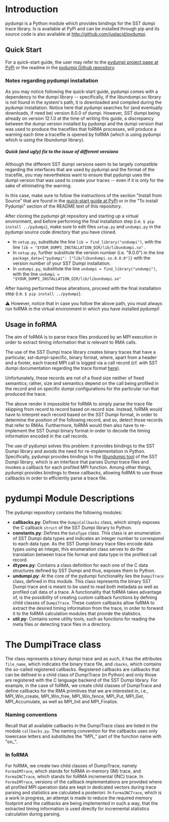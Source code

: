 # Introduction

pydumpi is a Python module which provides bindings for the SST dumpi trace library. Is is available at PyPi and can be installed through pip and its source code is also available at http://github.com/justacid/pydumpi.

## Quick Start

For a quick-start guide, the user may refer to the [pydumpi project page at PyPi](https://pypi.org/project/pydumpi/0.1.2/) or the readme in the [pydumpi Github repository](https://github.com/justacid/pydumpi/blob/master/README.md).

### Notes regarding pydumpi installation
As you may notice following the quick-start guide, pydumpi comes with a dependency to the dumpi library -- specifically, if the libundumpi.so library is not found in the system's path, it is downloaded and compiled during the pydumpi installation. Notice here that pydumpi searches for (and eventually downloads, if need be) version 8.0.0 of dumpi. However, SST dumpi being already on version 12.1.0 at the time of writing this guide, a discrepancy between the dumpi version installed by pydumpi and the dumpi version that was used to produce the tracefiles that foRMA processes, will produce a warning each time a tracefile is opened by foRMA (which is using pydumpi which is using the libundumpi library). 


##### Quick (and ugly) fix to the issue of different versions
Although the different SST dumpi versions seem to be largely compatible regarding the interfaces that are used by pydumpi and the format of the tracefile, you may nevertheless want to ensure that pydumpi uses the dumpi version that was used to create your traces -- even if it is only for the sake of eliminating the warning. 

In this case, make sure to follow the instructions of the section "Install from Source" that are found in the [quick-start guide at PyPi](https://pypi.org/project/pydumpi/0.1.2/) or in the "To install Pydumpi" section of the README text of this repository. 

After cloning the pydumpi git repository and starting up a virtual environment, and before performing the final installation step (i.e. ```$ pip install ../pydumpi```), make sure to edit files ```setup.py``` and ```undumpi.py``` in the pydumpi source code directory that you have cloned.

* In ```setup.py```, substitute the line ```lib = find_library("undumpi")```, with the line ```lib = "$YOUR_DUMPI_INSTALLATION_DIR/lib/libundumpi.so"``` .
* In ```setup.py```, further substitute the version number (i.e. "8.0.0") in the line ```package_data={"pydumpi": ["lib/libundumpi.so.8.0.0"]}``` with the version number of your SST Dumpi installation.  
* In ```undumpi.py```, substitute the line ```undumpi = find_library("undumpi")```, with the line ```undumpi = "$YOUR_DUMPI_INSTALLATION_DIR/lib/libundumpi.so"```

After having performed these alterations, proceed with the final installation step (i.e. ```$ pip install ../pydumpi```). 

⚠️ However, notice that in case you follow the above path, you must always run foRMA in the virtual environment in which you have installed pydumpi!

## Usage in foRMA

The aim of foRMA is to parse trace files produced by an MPI execution in order to extract timing information that is relevant to RMA calls. 

The use of the SST Dumpi trace library creates binary traces that have a particular, sst-dumpi-specific, binary format, where, apart from a header and a footer, each traced MPI call is logged via a call record (cf. with SST dumpi documentation regarding the trace format [here](https://github.com/sstsimulator/sst-dumpi/blob/master/docs/traceformat.dox)). 

Unfortunately, these records are not of a fixed size neither of fixed semantics; rather, size and semantics depend on the call being profiled in the record and on specific dumpi configurations for the particular run that produced the trace. 

The above render it impossible for foRMA to simply parse the trace file skipping from record to record based on record size. Instead, foRMA would have to interpret each record based on the SST Dumpi format, in order to determine the position of the following record, and so, detect those records that refer to RMAs. Furthermore, foRMA would then also have to re-implement the SST Dumpi binary format in order to decode the timing information encoded in the call records. 

The use of pydumpi solves this problem: it provides bindings to the SST Dumpi library and avoids the need for re-implementation in Python. Specifically, pydumpi provides bindings to the [libundumpi tool](https://github.com/sstsimulator/sst-dumpi/blob/master/docs/tools.dox) of the SST Dumpi library, which is an interface that parses Dumpi trace files and invokes a callback for each profiled MPI function. Among other things, pydumpi provides bindings to these callbacks, allowing foRMA to use those callbacks in order to efficiently parse a trace file. 

# pydumpi Module Descriptions

The pydumpi repository contains the following modules:

* **callbacks.py**: Defines the `DumpiCallbacks` class, which simply exposes the C callback `struct` of the SST Dumpi library to Python. 
* **constants.py**: Defines the `DataType` class. This class is an enumeration of SST Dumpi data types and indicates an integer number to correspond to each data type. As the SST Dumpi binary trace files encode data types using an integer, this enumeration class serves to do the translation between trace file format and data type in the profiled call record. 
* **dtypes.py**: Contains a class definition for each one of the C data structures defined by SST Dumpi and thus, exposes them to Python. 
* **undumpi.py**: At the core of the pydumpi functionality lies the `DumpiTrace` class, defined in this module. This class represents the binary SST Dumpi trace and is meant to be used to read both metadata as well as profiled call data of a trace. A functionality that foRMA takes advantage of, is the possibility of creating custom callback functions by defining child classes of `DumpiTrace`. These custom callbacks allow foRMA to extract the desired timing information from the trace, in order to forward it to the foRMA calculation modules that provide the statistics.
* **util.py**: Contains some utility tools, such as functions for reading the meta files or detecting trace files in a directory. 


# The DumpiTrace class

The class represents a binary dumpi trace and as such, it has the attributes `file_name`, which indicates the binary trace file, and `cbacks`, which contains the so-called registered callbacks. Registered callbacks are callbacks that can be defined in a child class of DumpiTrace (in Python) and only those are registered with the C language backend of the SST Dumpi library. For example, in the case of foRMA, we create child classes of DumpiTrace and define callbacks for the RMA primitives that we are interested in, i.e., MPI_Win_create, MPI_Win_free, MPI_Win_fence, MPI_Put, MPI_Get, MPI_Accumulate, as well as MPI_Init and MPI_Finalize. 

### Naming conventions
Recall that all available callbacks in the DumpiTrace class are listed in the module `callbacks.py`. The naming convention for the callbacks uses only lowercase letters and substitutes the "MPI_" part of the function name with "on_".

### In foRMA

For foRMA, we create two child classes of DumpiTrace, namely `FormaIMTrace`, which stands for foRMA in-memory (IM) trace, and `FormaINCTrace`, which stands for foRMA incremental (INC) trace. In `FormaIMTrace`, versions of the callback implementations are provided where all profiled MPI operation data are kept in dedicated vectors during trace parsing and statistics are calculated a posteriori. In `FormaINCTrace`, which is a work in progress, an attempt is made to reduce the required memory footprint and the callbacks are being implemented in such a way, that the extracted timing information is used directly for incremental statistics calculation during parsing. 
